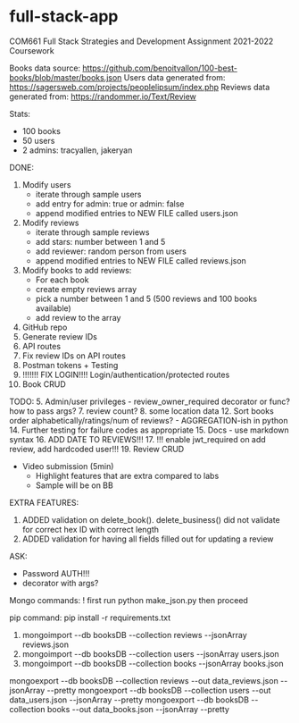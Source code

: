 # full-stack-app

COM661 Full Stack Strategies and Development Assignment 2021-2022 Coursework

Books data source: https://github.com/benoitvallon/100-best-books/blob/master/books.json
Users data generated from: https://sagersweb.com/projects/peoplelipsum/index.php
Reviews data generated from: https://randommer.io/Text/Review

Stats:

- 100 books
- 50 users
- 2 admins: tracyallen, jakeryan

DONE:

1. Modify users
   - iterate through sample users
   - add entry for admin: true or admin: false
   - append modified entries to NEW FILE called users.json
2. Modify reviews
   - iterate through sample reviews
   - add stars: number between 1 and 5
   - add reviewer: random person from users
   - append modified entries to NEW FILE called reviews.json
3. Modify books to add reviews:
   - For each book
   - create empty reviews array
   - pick a number between 1 and 5 (500 reviews and 100 books available)
   - add review to the array
4. GitHub repo
5. Generate review IDs
6. API routes
7. Fix review IDs on API routes
8. Postman tokens + Testing
9. !!!!!!! FIX LOGIN!!!! Login/authentication/protected routes
10. Book CRUD

TODO: 5. Admin/user privileges - review_owner_required decorator or func? how to pass args? 7. review count? 8. some location data 12. Sort books order alphabetically/ratings/num of reviews? - AGGREGATION-ish in python 14. Further testing for failure codes as appropriate 15. Docs - use markdown syntax 16. ADD DATE TO REVIEWS!!! 17. !!! enable jwt_required on add review, add hardcoded user!!! 19. Review CRUD

- Video submission (5min)
  - Highlight features that are extra compared to labs
  - Sample will be on BB

EXTRA FEATURES:

1. ADDED validation on delete_book(). delete_business() did not validate for correct hex ID with correct length
2. ADDED validation for having all fields filled out for updating a review

ASK:

- Password AUTH!!!
- decorator with args?

Mongo commands:
! first run python make_json.py
then proceed

pip command:
pip install -r requirements.txt

1. mongoimport --db booksDB --collection reviews --jsonArray reviews.json
2. mongoimport --db booksDB --collection users --jsonArray users.json
3. mongoimport --db booksDB --collection books --jsonArray books.json

mongoexport --db booksDB --collection reviews --out data_reviews.json --jsonArray --pretty
mongoexport --db booksDB --collection users --out data_users.json --jsonArray --pretty
mongoexport --db booksDB --collection books --out data_books.json --jsonArray --pretty
